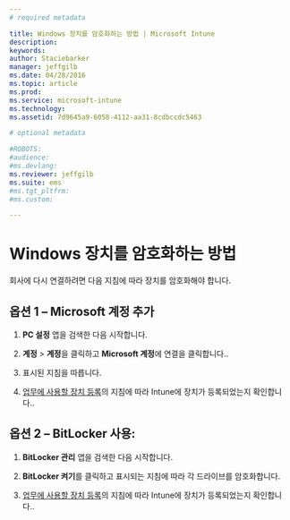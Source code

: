 ```yaml
---
# required metadata

title: Windows 장치를 암호화하는 방법 | Microsoft Intune
description:
keywords:
author: Staciebarker
manager: jeffgilb
ms.date: 04/28/2016
ms.topic: article
ms.prod:
ms.service: microsoft-intune
ms.technology:
ms.assetid: 7d9645a9-6058-4112-aa31-8cdbccdc5463

# optional metadata

#ROBOTS:
#audience:
#ms.devlang:
ms.reviewer: jeffgilb
ms.suite: ems
#ms.tgt_pltfrm:
#ms.custom:

---
```


# Windows 장치를 암호화하는 방법
회사에 다시 연결하려면 다음 지침에 따라 장치를 암호화해야 합니다.

## 옵션 1 – Microsoft 계정 추가

1.  **PC 설정** 앱을 검색한 다음 시작합니다.

2.  **계정** &gt; **계정**을 클릭하고 **Microsoft 계정**에 연결을 클릭합니다..

3.  표시된 지침을 따릅니다.

4.  [업무에 사용할 장치 등록](http://go.microsoft.com/fwlink/?LinkId=519071)의 지침에 따라 Intune에 장치가 등록되었는지 확인합니다..

## 옵션 2 – BitLocker 사용:

1.  **BitLocker 관리** 앱을 검색한 다음 시작합니다.

2.  **BitLocker 켜기**를 클릭하고 표시되는 지침에 따라 각 드라이브를 암호화합니다.

3.  [업무에 사용할 장치 등록](http://go.microsoft.com/fwlink/?LinkId=519071)의 지침에 따라 Intune에 장치가 등록되었는지 확인합니다..



<!--HONumber=May16_HO1-->


